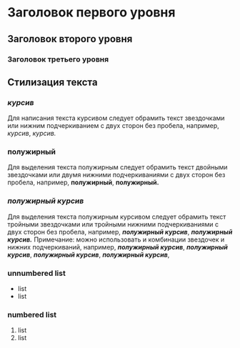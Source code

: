 # Заголовок первого уровня
## Заголовок второго уровня
### Заголовок третьего уровня
## Стилизация текста
### _курсив_
Для написания текста курсивом следует обрамить текст звездочками или нижним подчеркиванием с двух сторон без пробела, например,  *курсив*, _курсив._
### __полужирный__
Для выделения текста полужирным следует обрамить текст двойными звездочками или двумя нижними подчеркиваниями с двух сторон без пробела, например,  **полужирный**, __полужирный.__
### *__полужирный курсив__*
Для выделения текста полужирным курсивом следует обрамить текст тройными звездочками или тройными нижними подчеркиваниями с двух сторон без пробела, например,  ***полужирный курсив***, ___полужирный курсив.___
Примечание: можно использовать и комбинации звездочек и нижних подчеркиваний, например, *__полужирный курсив__*,  __*полужирный курсив*__,   **_полужирный курсив_**, _**полужирный курсив**_,
 ### unnumbered list
* list
* list
### numbered list
1. list
2. list
